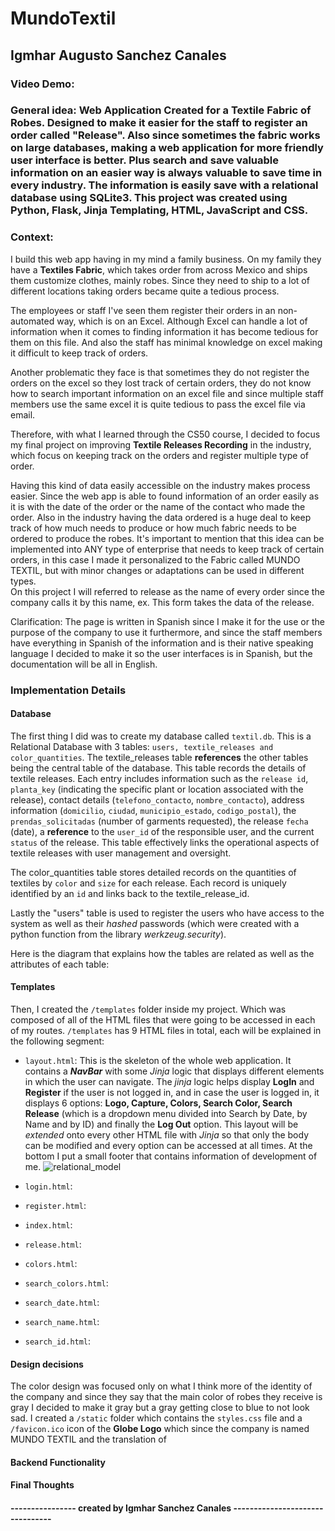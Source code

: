 # MundoTextil

## Igmhar Augusto Sanchez Canales 

### Video Demo: 

### General idea: Web Application Created for a Textile Fabric of Robes. Designed to make it easier for the staff to register an order called "Release". Also since sometimes the fabric works on large databases, making a web application for more friendly user interface is better. Plus search and save valuable information on an easier way is always valuable to save time in every industry. The information is easily save with a relational database using SQLite3. This project was created using Python, Flask, Jinja Templating, HTML, JavaScript and CSS.

### Context:
I build this web app having in my mind a family business. On my family they have a **Textiles Fabric**, which takes order from across Mexico and ships them customize clothes, mainly robes. Since they need to ship to a lot of different locations taking orders became quite a tedious process. 

The employees or staff I've seen them register their orders in an non-automated way, which is on an Excel. Although Excel can handle a lot of information when it comes to finding information it has become tedious for them on this file. And also the staff has minimal knowledge on excel making it difficult to keep track of orders. 

Another problematic they face is that sometimes they do not register the orders on the excel so they lost track of certain orders, they do not know how to search important information on an excel file and since multiple staff members use the same excel it is quite tedious to pass the excel file via email. 

Therefore, with what I learned through the CS50 course, I decided to focus my final project on improving **Textile Releases Recording** in the industry, which focus on keeping track on the orders and register multiple type of order. 

Having this kind of data easily accessible on the industry makes process easier. Since the web app is able to found information of an order easily as it is with the date of the order or the name of the contact who made the order. Also in the industry having the data ordered is a huge deal to keep track of how much needs to produce or how much fabric needs to be ordered to produce the robes. It's important to mention that this idea can be implemented into ANY type of enterprise that needs to keep track of certain orders, in this case I made it personalized to the Fabric called MUNDO TEXTIL, but with minor changes or adaptations can be used in different types.  
On this project I will referred to release as the name of every order since the company calls it by this name, ex. This form takes the data of the release. 

Clarification: The page is written in Spanish since I make it for the use or the purpose of the company to use it furthermore, and since the staff members have everything in Spanish of the information and is their native speaking language I decided to make it so the user interfaces is in Spanish, but the documentation will be all in English.  
### Implementation Details
#### Database
The first thing I did was to create my database called `textil.db`. This is a Relational Database with 3 tables: `users, textile_releases and color_quantities`. The textile_releases table **references** the other tables being the central table of the database. This table records the details of textile releases. Each entry includes information such as the `release id`, `planta_key` (indicating the specific plant or location associated with the release), contact details (`telefono_contacto`, `nombre_contacto`), address information (`domicilio`, `ciudad`, `municipio_estado`, `codigo_postal`), the `prendas_solicitadas` (number of garments requested), the release `fecha` (date), a **reference** to the `user_id` of the responsible user, and the current `status` of the release. This table effectively links the operational aspects of textile releases with user management and oversight.

The color_quantities table stores detailed records on the quantities of textiles by `color` and `size` for each release. Each record is uniquely identified by an `id` and links back to the textile_release_id.  

Lastly the "users" table is used to register the users who have access to the system as well as their *hashed* passwords (which were created with a python function from the library *werkzeug.security*).

Here is the diagram that explains how the tables are related as well as the attributes of each table:

#### Templates

Then, I created the `/templates` folder inside my project. Which was composed of all of the HTML files that were going to be accessed in each of my routes. `/templates` has 9 HTML files in total, each will be explained in the following segment: 

- `layout.html`: This is the skeleton of the whole web application. It contains a ***NavBar*** with some *Jinja* logic that displays different elements in which the user can navigate. The *jinja* logic helps display **LogIn** and **Register** if the user is not logged in, and in case the user is logged in, it displays 6 options: **Logo, Capture, Colors, Search Color, Search Release** (which is a dropdown menu divided into Search by Date, by Name and by ID) and finally the **Log Out** option. This layout will be *extended* onto every other HTML file with *Jinja* so that only the body can be modified and every option can be accessed at all times. At the bottom I put a small footer that contains information of development of me. 
![relational_model]()
- `login.html`:

- `register.html`:

- `index.html`:

- `release.html`:

- `colors.html`:

- `search_colors.html`: 

- `search_date.html`: 

- `search_name.html`: 

- `search_id.html`: 

#### Design decisions
The color design was focused only on what I think more of the identity of the company and since they say that the main color of robes they receive is gray I decided to make it gray but a gray getting close to blue to not look sad. I created a `/static` folder which contains the `styles.css` file and a `/favicon.ico` icon of the **Globe Logo** which since the company is named MUNDO TEXTIL and the translation of 

#### Backend Functionality


#### Final Thoughts 






#### ---------------- created by Igmhar Sanchez Canales --------------------------------